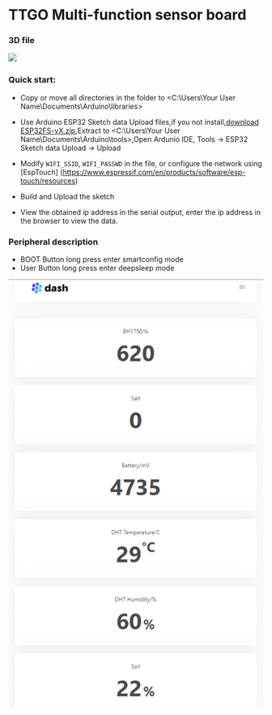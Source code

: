 TTGO Multi-function sensor board
===========================
### 3D file

![](https://github.com/Xinyuan-LilyGO/TTGO-Multi-function-sensor-board/blob/master/image/image2.png)

### Quick start:
- Copy or move all directories in the <libraries> folder to <C:\Users\Your User Name\Documents\Arduino\libraries>

- Use Arduino ESP32 Sketch data Upload files,if you not install,[download ESP32FS-vX.zip](https://github.com/me-no-dev/arduino-esp32fs-plugin/releases),Extract to <C:\Users\Your User Name\Documents\Arduino\tools>,Open Ardunio IDE,  Tools -> ESP32 Sketch data Upload -> Upload

- Modify `WIFI_SSID`, `WIFI_PASSWD` in the file, or configure the network using [EspTouch] (https://www.espressif.com/en/products/software/esp-touch/resources)

- Build and Upload the sketch

- View the obtained ip address in the serial output,  enter the ip address in the browser to view the data.


### Peripheral description
- BOOT Button long press enter smartconfig mode
- User Button long press enter deepsleep mode

![](image/1.png)
